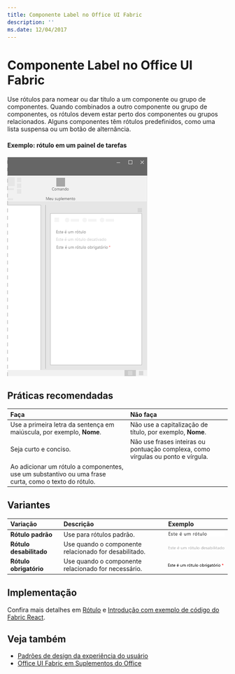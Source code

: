 ```yaml
---
title: Componente Label no Office UI Fabric
description: ''
ms.date: 12/04/2017
---
```


# <a name="label-component-in-office-ui-fabric"></a>Componente Label no Office UI Fabric

Use rótulos para nomear ou dar título a um componente ou grupo de componentes. Quando combinados a outro componente ou grupo de componentes, os rótulos devem estar perto dos componentes ou grupos relacionados. Alguns componentes têm rótulos predefinidos, como uma lista suspensa ou um botão de alternância.
  
#### <a name="example-label-in-a-task-pane"></a>Exemplo: rótulo em um painel de tarefas

![Uma imagem mostrando o rótulo](../images/overview-with-app-label.png)

## <a name="best-practices"></a>Práticas recomendadas

|**Faça**|**Não faça**|
|:------------|:--------------|
|Use a primeira letra da sentença em maiúscula, por exemplo, **Nome**.|Não use a capitalização de título, por exemplo, **Nome**.|
|Seja curto e conciso.|Não use frases inteiras ou pontuação complexa, como vírgulas ou ponto e vírgula.|
|Ao adicionar um rótulo a componentes, use um substantivo ou uma frase curta, como o texto do rótulo.| |

## <a name="variants"></a>Variantes

|**Variação**|**Descrição**|**Exemplo**|
|:------------|:--------------|:----------|
|**Rótulo padrão**|Use para rótulos padrão.|![Imagem do rótulo padrão](../images/label.png)<br/>|
|**Rótulo desabilitado**|Use quando o componente relacionado for desabilitado.|![Imagem do rótulo desabilitado](../images/label-disabled.png)<br/>|
|**Rótulo obrigatório**|Use quando o componente relacionado for necessário.|![Imagem do rótulo obrigatório](../images/label-required.png)<br/>|

## <a name="implementation"></a>Implementação

Confira mais detalhes em [Rótulo](https://dev.office.com/fabric#/components/label) e [Introdução com exemplo de código do Fabric React](https://github.com/OfficeDev/Word-Add-in-GettingStartedFabricReact).

## <a name="see-also"></a>Veja também

- [Padrões de design da experiência do usuário](https://github.com/OfficeDev/Office-Add-in-UX-Design-Patterns-Code)
- [Office UI Fabric em Suplementos do Office](office-ui-fabric.md)
